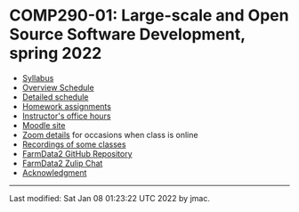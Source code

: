 # COMP290-01: Large-scale and Open Source Software Development, spring 2022

* [Syllabus](syllabus.docx)
* [Overview Schedule](schedule.xlsx)  <!-- &nbsp;&nbsp;&nbsp;<font color="red">UPDATED on 12/6/2021</font> -->
* [Detailed schedule](resources)
* [Homework assignments](hw)
* [Instructor's office
  hours](https://users.dickinson.edu/~jmac/office-hours.html)
* [Moodle site](https://lms.dickinson.edu/course/view.php?id=46926)
* [Zoom
  details](https://lms.dickinson.edu/mod/page/view.php?id=1068256) for
  occasions when class is online
* [Recordings of some
  classes](https://lms.dickinson.edu/mod/page/view.php?id=1068255)
* [FarmData2 GitHub
  Repository](https://github.com/DickinsonCollege/FarmData2)
* [FarmData2 Zulip Chat](https://farmdata2.zulipchat.com)
* [Acknowledgment](acknowledgment.md)

----
Last modified: Sat Jan 08 01:23:22 UTC 2022 by jmac.
